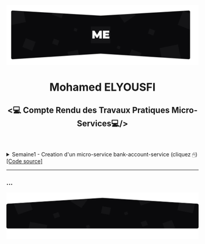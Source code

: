 <img src="./Images/topo_readme.jpg"/>
<h1 align="center">Mohamed ELYOUSFI</h1>
<h2 align="center"><💻 Compte Rendu des Travaux Pratiques Micro-Services💻/></h2><br><br>

<details>
    <summary>Semaine1 - Creation d'un micro-service bank-account-service (cliquez  🖱) <a href="https://github.com/ElyousfiMohamed/Micro-Services-avec-Spring-Cloud/tree/master/Semaine%201/bank-account-service"> [Code source]</a></summary>
    <p>
        <h3>Entities</h3>
        <h5>- Entity BankAccount</h5>
        <img src="./Images/Screenshot_1.png" width="700"/>
	<h5>- Enum AccountType</h5>
        <img src="./Images/Screenshot_2.png" width="700"/>
	<h3>Repositories</h3>
        <h5>- BankAccount Repository</h5>
        <img src="./Images/Screenshot_3.png" width="700"/>
  <h3>Dto</h3>
        <h5>- BankAccount Dto</h5>
        <img src="./Images/Screenshot_4.png" width="700"/>
  <h3>Mapper</h3>
        <h5>- BankAccount Mapper</h5>
        <img src="./Images/Screenshot_5.png" width="700"/>
        <img src="./Images/Screenshot_6.png" width="700"/>
  <h3>Exception</h3>
        <h5>- BankAccountNotFound Exception</h5>
        <img src="./Images/Screenshot_7.png" width="700"/>
	<h3>Services</h3>
	<h5>- Service BankAccount</h5>
        <img src="./Images/Screenshot_8.png" width="700"/>
  <h5>- Implementation</h5>
        <img src="./Images/Screenshot_9.png" width="700"/>
        <img src="./Images/Screenshot_10.png" width="700"/>
	<h3>Controllers</h3>
        <h5>- BankAccount Controller</h5>
        <img src="./Images/Screenshot_11.png" width="700"/>
	<h3>Insertion données de test</h3>
        <img src="./Images/Screenshot_12.png" width="700"/>
  <h3>Documentation Swagger</h3>
        <img src="./Images/Screenshot_13.png" width="700"/>
	<h3>API (postman)</h3>
        <h5>- getAllBankAccounts</h5>
        <img src="./Images/Screenshot_14.png" width="700"/>
        <h5>- getBankAccountById</h5>
        <img src="./Images/Screenshot_15.png" width="700"/>
        <h5>- addBankAccount</h5>
        <img src="./Images/Screenshot_18.png" width="700"/>
        <h5>- updateBankAccount</h5>
        <img src="./Images/Screenshot_17.png" width="700"/>
        <h5>- deleteBankAccount</h5>
        <img src="./Images/Screenshot_16.png" width="700"/>
    </p>
</details>

---

<h3>...</h3>
<img src="./Images/rodape_readme.jpg" alt="Art for footer readme.md" />
